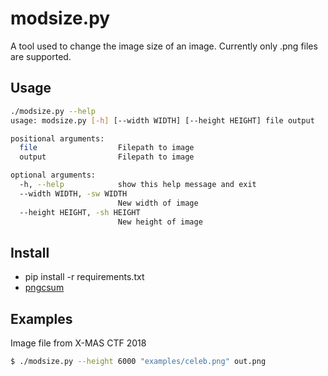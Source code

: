 # modsize.py

A tool used to change the image size of an image. Currently only .png files are supported. 


## Usage

```bash
./modsize.py --help
usage: modsize.py [-h] [--width WIDTH] [--height HEIGHT] file output

positional arguments:
  file                  Filepath to image
  output                Filepath to image

optional arguments:
  -h, --help            show this help message and exit
  --width WIDTH, -sw WIDTH
                        New width of image
  --height HEIGHT, -sh HEIGHT
                        New height of image
```

## Install

* pip install -r requirements.txt
* [pngcsum](http://schaik.com/png/pngcsum.html)

## Examples

Image file from X-MAS CTF 2018

```bash
$ ./modsize.py --height 6000 "examples/celeb.png" out.png
```
